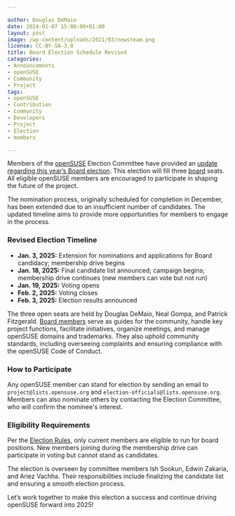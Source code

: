 ```yaml
---

author: Douglas DeMaio
date: 2024-01-07 15:00:00+01:00
layout: post
image: /wp-content/uploads/2021/03/newsteam.png
license: CC-BY-SA-3.0
title: Board Election Schedule Revised
categories:
- Announcements
- openSUSE
- Community
- Project
tags:
- openSUSE
- Contribution
- Community
- Developers
- Project
- Election
- members

---
```


Members of the [openSUSE](https://www.opensuse.org/) Election Committee have provided an [update regarding this year’s Board election](https://lists.opensuse.org/archives/list/project@lists.opensuse.org/thread/KDQ4BNJUOPZVOVZ4ARHKMMUNIUUYWLHR/). This election will fill three [board](https://en.opensuse.org/openSUSE:Board) seats. All eligible openSUSE members are encouraged to participate in shaping the future of the project.

The nomination process, originally scheduled for completion in December, has been extended due to an insufficient number of candidates. The updated timeline aims to provide more opportunities for members to engage in the process.

### Revised Election Timeline

- **Jan. 3, 2025:** Extension for nominations and applications for Board candidacy; membership drive begins
- **Jan. 18, 2025:** Final candidate list announced; campaign begins; membership drive continues (new members can vote but not run)
- **Jan. 19, 2025:** Voting opens 
- **Feb. 2, 2025:** Voting closes 
- **Feb. 3, 2025:** Election results announced 

The three open seats are held by Douglas DeMaio, Neal Gompa, and Patrick Fitzgerald. [Board members](https://en.opensuse.org/openSUSE:Board) serve as guides for the community, handle key project functions, facilitate initiatives, organize meetings, and manage openSUSE domains and trademarks. They also uphold community standards, including overseeing complaints and ensuring compliance with the openSUSE Code of Conduct.

### How to Participate

Any openSUSE member can stand for election by sending an email to `project@lists.opensuse.org` and `election-officials@lists.opensuse.org`. Members can also nominate others by contacting the Election Committee, who will confirm the nominee's interest. 

### Eligibility Requirements

Per the [Election Rules](https://en.opensuse.org/openSUSE:Board_election_rules), only current members are eligible to run for board positions. New members joining during the membership drive can participate in voting but cannot stand as candidates.

The election is overseen by committee members Ish Sookun, Edwin Zakaria, and Ariez Vachha. Their responsibilities include finalizing the candidate list and ensuring a smooth election process.

Let’s work together to make this election a success and continue driving openSUSE forward into 2025!  

<meta name="openSUSE, Developers, sysadmin, user, Open Source, community, members, elections, project, members" content="HTML,CSS,XML,JavaScript">

